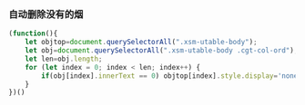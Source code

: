 <!--
 * @Author: 程英明
 * @Date: 2022-08-20 17:58:18
 * @LastEditTime: 2022-08-20 17:58:44
 * @LastEditors: 程英明
 * @Description: 
 * @FilePath: \doc-man\docs\other\xingshangmeng\auto.md
 * QQ:504875043@qq.com
-->
### 自动删除没有的烟
```js
(function(){
    let objtop=document.querySelectorAll(".xsm-utable-body");
    let obj=document.querySelectorAll(".xsm-utable-body .cgt-col-ord");
    let len=obj.length; 
    for (let index = 0; index < len; index++) {
        if(obj[index].innerText == 0) objtop[index].style.display='none'
    }
})()
```